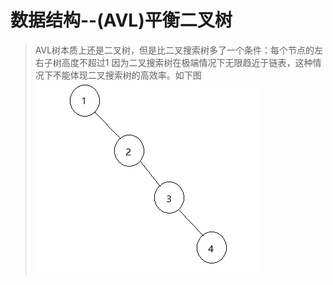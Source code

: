 # 数据结构--(AVL)平衡二叉树
>AVL树本质上还是二叉树，但是比二叉搜索树多了一个条件：每个节点的左右子树高度不超过1
因为二叉搜索树在极端情况下无限趋近于链表，这种情况下不能体现二叉搜索树的高效率。如下图
![后继节点](../../../image/BST.png)

